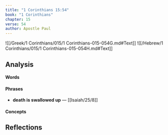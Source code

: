 ```yaml
---
title: "1 Corinthians 15:54"
book: "1 Corinthians"
chapter: 15
verse: 54
author: Apostle Paul
---
```

![[/Greek/1 Corinthians/015/1 Corinthians-015-054G.md#Text]]
![[/Hebrew/1 Corinthians/015/1 Corinthians-015-054H.md#Text]]

## Analysis

#### Words

#### Phrases
- **death is swallowed up** — [[Isaiah/25/8]]

#### Concepts

## Reflections
